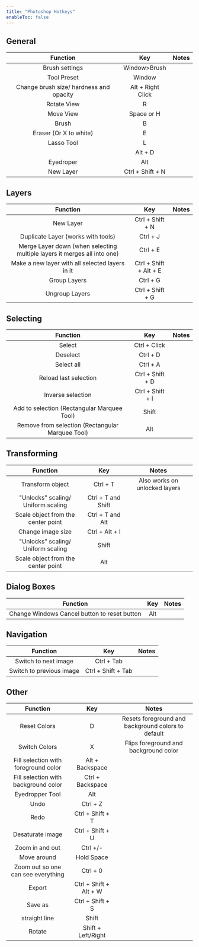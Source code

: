```yaml
---
title: "Photoshop Hotkeys"
enableToc: false
---
```

## General
|Function|Key|Notes
|:-:|:-:|:-:
|Brush settings|Window>Brush|
|Tool Preset|Window|
|Change brush size/ hardness and opacity|Alt + Right Click|
|Rotate View|R|
|Move View|Space or H|
|Brush|B|
|Eraser (Or X to white)|E|
|Lasso Tool|L|
||Alt + D|
|Eyedroper|Alt|
|New Layer|Ctrl + Shift + N|


## Layers
|Function|Key|Notes
|:-:|:-:|:-:
|New Layer|Ctrl + Shift + N|
|Duplicate Layer (works with tools)|Ctrl + J|
|Merge Layer down (when selecting multiple layers it merges all into one)|Ctrl + E|
|Make a new layer with all selected layers in it|Ctrl + Shift + Alt + E|
|Group Layers|Ctrl + G|
|Ungroup Layers|Ctrl + Shift + G|

## Selecting
|Function|Key|Notes
|:-:|:-:|:-:
|Select|Ctrl + Click|
|Deselect|Ctrl + D|
|Select all|Ctrl + A|
|Reload last selection|Ctrl + Shift + D|
|Inverse selection|Ctrl + Shift + I|
|Add to selection (Rectangular Marquee Tool)|Shift|
|Remove from selection (Rectangular Marquee Tool)|Alt|

## Transforming
|Function|Key|Notes
|:-:|:-:|:-:
|Transform object|Ctrl + T|Also works on unlocked layers
|"Unlocks" scaling/ Uniform scaling|Ctrl + T and Shift|
|Scale object from the center point|Ctrl + T and Alt|
|Change image size|Ctrl + Alt + I|
|"Unlocks" scaling/ Uniform scaling|Shift|
|Scale object from the center point|Alt|

## Dialog Boxes
|Function|Key|Notes
|:-:|:-:|:-:
|Change Windows Cancel button to reset button|Alt|

## Navigation
|Function|Key|Notes
|:-:|:-:|:-:
|Switch to next image|Ctrl + Tab|
|Switch to previous image|Ctrl + Shift + Tab|

## Other
|Function|Key|Notes
|:-:|:-:|:-:
|Reset Colors|D|Resets foreground and background colors to default
|Switch Colors|X|Flips foreground and background color
|Fill selection with foreground color|Alt + Backspace|
|Fill selection with background color|Ctrl + Backspace|
|Eyedropper Tool|Alt|
|Undo|Ctrl + Z|
|Redo|Ctrl + Shift + T|
|Desaturate image|Ctrl + Shift + U|
|Zoom in and out|Ctrl +/-|
|Move around|Hold Space|
|Zoom out so one can see everything|Ctrl + 0|
|Export|Ctrl + Shift + Alt + W|
|Save as|Ctrl + Shift + S|
|straight line|Shift|
|Rotate|Shift + Left/Right|